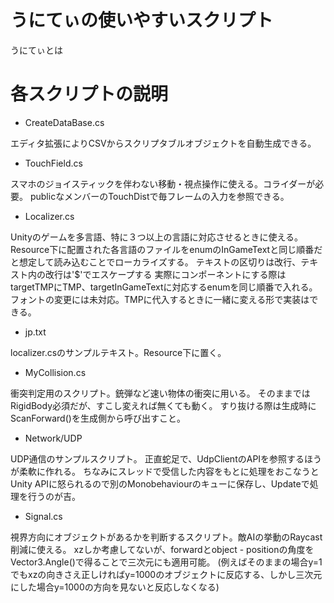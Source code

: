 # うにてぃの使いやすいスクリプト
うにてぃとは

# 各スクリプトの説明

- CreateDataBase.cs

エディタ拡張によりCSVからスクリプタブルオブジェクトを自動生成できる。

- TouchField.cs

スマホのジョイスティックを伴わない移動・視点操作に使える。コライダーが必要。
publicなメンバーのTouchDistで毎フレームの入力を参照できる。

- Localizer.cs

Unityのゲームを多言語、特に３つ以上の言語に対応させるときに使える。
Resource下に配置された各言語のファイルをenumのInGameTextと同じ順番だと想定して読み込むことでローカライズする。
テキストの区切りは改行、テキスト内の改行は'$'でエスケープする
実際にコンポーネントにする際はtargetTMPにTMP、targetInGameTextに対応するenumを同じ順番で入れる。
フォントの変更には未対応。TMPに代入するときに一緒に変える形で実装はできる。

- jp.txt

localizer.csのサンプルテキスト。Resource下に置く。

- MyCollision.cs

衝突判定用のスクリプト。銃弾など速い物体の衝突に用いる。
そのままではRigidBody必須だが、すこし変えれば無くても動く。
すり抜ける際は生成時にScanForward()を生成側から呼び出すこと。

- Network/UDP

UDP通信のサンプルスクリプト。
正直蛇足で、UdpClientのAPIを参照するほうが柔軟に作れる。
ちなみにスレッドで受信した内容をもとに処理をおこなうとUnity APIに怒られるので別のMonobehaviourのキューに保存し、Updateで処理を行うのが吉。

- Signal.cs

視界方向にオブジェクトがあるかを判断するスクリプト。敵AIの挙動のRaycast削減に使える。
xzしか考慮してないが、forwardとobject - positionの角度をVector3.Angle()で得ることで三次元にも適用可能。
(例えばそのままの場合y=1でもxzの向きさえ正しければy=1000のオブジェクトに反応する、しかし三次元にした場合y=1000の方向を見ないと反応しなくなる)
